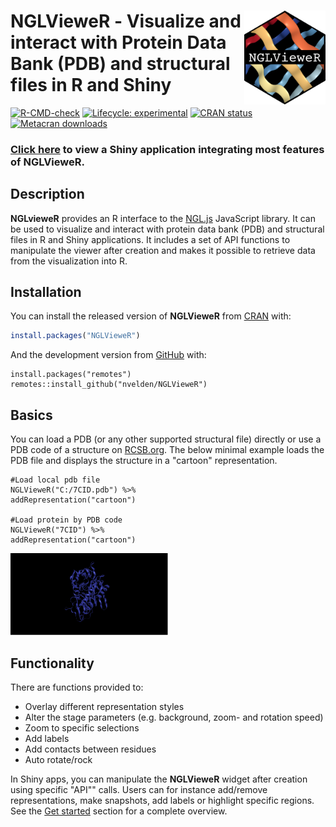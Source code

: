 # **NGLVieweR** - <img src="man/figures/logo.png" class="logo" align="right" height="150px"/> Visualize and interact with Protein Data Bank (PDB) and structural files in R and Shiny

<!-- badges: start -->

[![R-CMD-check](https://github.com/nvelden/NGLVieweR/workflows/R-CMD-check/badge.svg)](https://github.com/nvelden/NGLVieweR/actions) [![Lifecycle: experimental](https://img.shields.io/badge/lifecycle-experimental-orange.svg)](https://lifecycle.r-lib.org/articles/stages.html#experimental) 
[![CRAN status](https://www.r-pkg.org/badges/version/NGLVieweR)](https://CRAN.R-project.org/package=NGLVieweR)
[![Metacran downloads](https://cranlogs.r-pkg.org/badges/grand-total/NGLVieweR)](https://cran.r-project.org/package=NGLVieweR)
<!-- badges: end -->

### [Click here](https://niels-van-der-velden.shinyapps.io/shinyNGLVieweR/) to view a Shiny application integrating most features of **NGLVieweR**.

## Description

**NGLvieweR** provides an R interface to the [NGL.js](http://nglviewer.org/ngl/api/) JavaScript library. It can be used to visualize and interact with protein data bank (PDB) and structural files in R and Shiny applications. It includes a set of API functions to manipulate the viewer after creation and makes it possible to retrieve data from the visualization into R.

## Installation

You can install the released version of **NGLVieweR** from [CRAN](https://CRAN.R-project.org) with:

``` r
install.packages("NGLVieweR")
```

And the development version from [GitHub](https://github.com/) with:

``` {.r}
install.packages("remotes")
remotes::install_github("nvelden/NGLVieweR")
```

## Basics

You can load a PDB (or any other supported structural file) directly or use a PDB code of a structure on [RCSB.org](https://www.rcsb.org/). The below minimal example loads the PDB file and displays the structure in a "cartoon" representation.

``` {.r}
#Load local pdb file
NGLVieweR("C:/7CID.pdb") %>%
addRepresentation("cartoon")

#Load protein by PDB code
NGLVieweR("7CID") %>%
addRepresentation("cartoon")
```

<img src="man/figures/cartoon_representation.PNG" class="screenshot" width="50%"/>

## Functionality

There are functions provided to:

-   Overlay different representation styles
-   Alter the stage parameters (e.g. background, zoom- and rotation speed)
-   Zoom to specific selections
-   Add labels
-   Add contacts between residues
-   Auto rotate/rock

In Shiny apps, you can manipulate the **NGLVieweR** widget after creation using specific "API"" calls. Users can for instance add/remove representations, make snapshots, add labels or highlight specific regions. See the [Get started](https://nvelden.github.io/NGLVieweR/articles/NGLVieweR.html) section for a complete overview.
